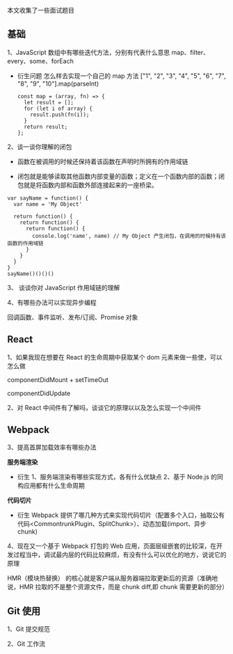 本文收集了一些面试题目

## 基础

1、JavaScript 数组中有哪些迭代方法，分别有代表什么意思
map、filter、every、some、forEach

- 衍生问题
  怎么样去实现一个自己的 map 方法
  ["1", "2", "3", "4", "5", "6", "7", "8", "9", "10"].map(parseInt)

  ```
  const map = (array, fn) => {
    let result = [];
    for (let i of array) {
      result.push(fn(i));
    }
    return result;
  };
  ```

2、谈一谈你理解的闭包

- 函数在被调用的时候还保持着该函数在声明时所拥有的作用域链

- 闭包就是能够读取其他函数内部变量的函数；定义在一个函数内部的函数；闭包就是将函数内部和函数外部连接起来的一座桥梁。

```
var sayName = function() {
  var name = 'My Object'

  return function() {
    return function() {
      return function() {
        console.log('name', name) // My Object 产生闭包，在调用的时候持有该函数的作用域链
      }
    }
  }
}
sayName()()()()
```

3、 谈谈你对 JavaScript 作用域链的理解

4、有哪些办法可以实现异步编程

回调函数、事件监听、发布/订阅、Promise 对象

## React

1、如果我现在想要在 React 的生命周期中获取某个 dom 元素来做一些使，可以怎么做

componentDidMount + setTimeOut

componentDidUpdate

2、对 React 中间件有了解吗，谈谈它的原理以以及怎么实现一个中间件

## Webpack

3、提高首屏加载效率有哪些办法

**服务端渲染**

- 衍生
  1、服务端渲染有哪些实现方式，各有什么优缺点
  2、基于 Node.js 的同构应用都有什么生命周期

**代码切片**

- 衍生
  Webpack 提供了哪几种方式来实现代码切片（配置多个入口，抽取公有代码<CommontrunkPlugin、SplitChunk>）、动态加载(import、异步 chunk)

4、现在又一个基于 Webpack 打包的 Web 应用，页面层级嵌套的比较深，在开发过程当中，调试最内层的代码比较麻烦，有没有什么可以优化的地方，说说它的原理

HMR（模块热替换） 的核心就是客户端从服务器端拉取更新后的资源（准确地说，HMR 拉取的不是整个资源文件，而是 chunk diff,即 chunk 需要更新的部分）

## Git 使用

1、Git 提交规范

2、Git 工作流
